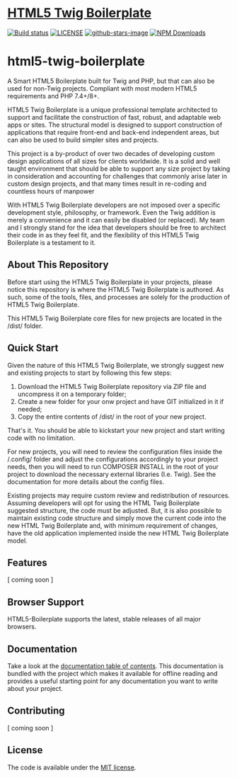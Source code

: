 # [HTML5 Twig Boilerplate](#)

[![Build status](https://github.com/h5bp/html5-boilerplate/workflows/Build%20status/badge.svg)](https://github.com/jcmarchi/html5-twig-boilerplate/actions?query=workflow%3A%22Build+status%22+branch%3Amain)
[![LICENSE](https://img.shields.io/badge/license-MIT-lightgrey.svg)](https://github.com/jcmarchi/html5-twig-boilerplate/blob/main/LICENSE)
[![github-stars-image](https://img.shields.io/github/stars/h5bp/html5-boilerplate.svg?label=github%20stars)](https://github.com/jcmarchi/html5-twig-boilerplate)
[![NPM Downloads](https://img.shields.io/npm/dt/html5-boilerplate.svg)](https://github.com/jcmarchi/html5-twig-boilerplate)

# html5-twig-boilerplate
A Smart HTML5 Boilerplate built for Twig and PHP, but that can also be used for non-Twig projects. Compliant with most modern HTML5 requirements and PHP 7.4+/8+.

HTML5 Twig Boilerplate is a unique professional template architected to support and facilitate the construction of fast, robust, and adaptable web apps or sites. The structural model is designed to support construction of applications that require front-end and back-end independent areas, but can also be used to build simpler sites and projects.

This project is a by-product of over two decades of developing custom design applications of all sizes for clients worldwide. It is a solid and well taught environment that should be able to support any size project by taking in consideration and accounting for challenges that commonly arise later in custom design projects, and that many times result in re-coding and countless hours of manpower

With HTML5 Twig Boilerplate developers are not imposed over a specific development style, philosophy, or framework. Even the Twig addition is merely a convenience and it can easily be disabled (or replaced). My team and I strongly stand for the idea that developers should be free to architect their code in as they feel fit, and the flexibility of this HTML5 Twig Boilerplate is a testament to it.

## About This Repository

Before start using the HTML5 Twig Boilerplate in your projects, please notice this repository is where the HTML5 Twig Boilerplate is authored. As such, some of the tools, files, and processes are solely for the production of HTML5 Twig Boilerplate.

This HTML5 Twig Boilerplate core files for new projects are located in the /dist/ folder.

## Quick Start

Given the nature of this HTML5 Twig Boilerplate, we strongly suggest new and existing projects to start by following this few steps:

1. Download the HTML5 Twig Boilerplate repository via ZIP file and uncompress it on a temporary folder;
2. Create a new folder for your onw project and have GIT initialized in it if needed;
3. Copy the entire contents of /dist/ in the root of your new project.

That's it. You should be able to kickstart your new project and start writing code with no limitation.

For new projects, you will need to review the configuration files inside the /.config/ folder and adjust the configurations accordingly to your project needs, then you will need to run COMPOSER INSTALL in the root of your project to download the necessary external libraries (I.e. Twig). See the documentation for more details about the config files.

Existing projects may require custom review and redistribution of resources. Assuming developers will opt for using the HTML Twig Boilerplate suggested structure, the code must be adjusted. But, it is also possible to maintain existing code structure and simply move the current code into the new HTML Twig Boilerplate and, with minimum requirement of changes, have the old application implemented inside the new HTML Twig Boilerplate model.

## Features
[ coming soon ]

## Browser Support

HTML5-Boilerplate supports the latest, stable releases of all major browsers.

## Documentation

Take a look at the [documentation table of contents](docs/TOC.md). This
documentation is bundled with the project which makes it available for offline
reading and provides a useful starting point for any documentation you want to
write about your project.

## Contributing
[ coming soon ]

## License

The code is available under the [MIT license](LICENSE.txt).
